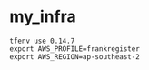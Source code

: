 # my_infra

```
tfenv use 0.14.7 
export AWS_PROFILE=frankregister
export AWS_REGION=ap-southeast-2
```